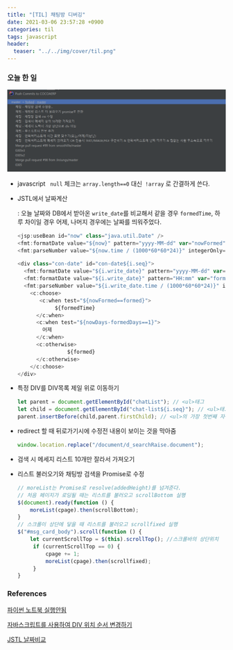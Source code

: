```yaml
---
title: "[TIL] 채팅방 디버깅"
date: 2021-03-06 23:57:28 +0900
categories: til
tags: javascript
header:
  teaser: "../../img/cover/til.png"
---
```


### 오늘 한 일

<img src="/img/image-20210306230621264.png">

- javascript ` null` 체크는 `array.length==0` 대신` !array` 로 간결하게 쓴다.

- JSTL에서 날짜계산

  : 오늘 날짜와 DB에서 받아온 `write_date`를 비교해서 같을 경우 `formedTime`, 하루 차이일 경우 어제, 나머지 경우에는 날짜를 띄워주었다.

  ```javascript
  <jsp:useBean id="now" class="java.util.Date" />
  <fmt:formatDate value="${now}" pattern="yyyy-MM-dd" var="nowFormed" />
  <fmt:parseNumber value="${now.time / (1000*60*60*24)}" integerOnly="true" var="nowDays" scope="request"/>
  ```

  ```javascript
  <div class="con-date" id="con-date${i.seq}">
  	<fmt:formatDate value="${i.write_date}" pattern="yyyy-MM-dd" var="formed"/>
  	<fmt:formatDate value="${i.write_date}" pattern="HH:mm" var="formedTime"/>
  	<fmt:parseNumber value="${i.write_date.time / (1000*60*60*24)}" integerOnly="true" 	var="formedDays" scope="request"/>
      <c:choose>
         <c:when test="${nowFormed==formed}">
              ${formedTime}
  		</c:when>
      	<c:when test="${nowDays-formedDays==1}">
          어제
      	</c:when>
      	<c:otherwise>
                  ${formed}
  		</c:otherwise>
      </c:choose>
  </div>
  ```

- 특정 DIV를 DIV목록 제일 위로 이동하기

    ```javascript
    let parent = document.getElementById("chatList"); // <ul>태그
    let child = document.getElementById("chat-list${i.seq}"); // <ul>태그 아래 특정 <li>
    parent.insertBefore(child,parent.firstChild); // <ul>의 가장 첫번째 자식으로 insert
    ```

- redirect 할 때 뒤로가기시에 수정전 내용이 보이는 것을 막아줌

    ```javascript
    window.location.replace("/document/d_searchRaise.document");
    ```

- 검색 시 메세지 리스트 10개만 잘라서 가져오기

- 리스트 불러오기와 채팅방 검색을 Promise로 수정

    ```javascript
    // moreList는 Promise로 resolve(addedHeight)를 넘겨준다.
    // 처음 페이지가 로딩될 때는 리스트를 불러오고 scrollBottom 실행
    $(document).ready(function () {
    	moreList(cpage).then(scrollBottom);
    }
    // 스크롤이 상단에 닿을 때 리스트를 불러오고 scrollfixed 실행
    $("#msg_card_body").scroll(function () {
        let currentScrollTop = $(this).scrollTop(); //스크롤바의 상단위치
         if (currentScrollTop == 0) {
             cpage += 1;
             moreList(cpage).then(scrollfixed);
         }
    }
    ```

    

### References

[파이썬 노트북 실행안됨](https://heybear.tistory.com/27)

[자바스크립트를 사용하여 DIV 위치 순서 변경하기](https://avada.tistory.com/1375)

[JSTL 날짜비교](https://m.blog.naver.com/PostView.nhn?blogId=weekamp&logNo=220919189342&proxyReferer=https:%2F%2Fwww.google.com%2F)